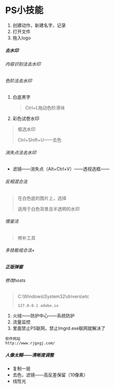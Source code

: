 # PS小技能

1. 创建动作，新建名字，记录
2. 打开文件
3. 拖入logo

##### 去水印

###### 内容识别法去水印

###### 色阶法去水印

1. 白底黑字

   > Ctrl+L拖动色阶滑块

2. 彩色试卷水印

> 框选水印
>
> Ctrl+Shift+U——去色

###### 消失点法去水印

- 滤镜——消失点（Alt+Ctrl+V）——透视选框——

###### 反相混合法

> 在白色底的图片上，选择
>
> 适用于白色背景且半透明的水印

###### 借鉴法

> 修补工具

###### 多技能组合法+

##### 正版弹窗

###### 修改hosts

> C:\Windows\System32\drivers\etc
>
> ```shell
> 127.0.0.1 adobe.io
> ```

1. 火绒——防护中心——系统防护
2. 流量监控
3. 里面禁止PS联网，禁止Imgrd.exe联网就解决了

```
软件网站
http://www.rjgxgj.com/
```

##### 人像太糊——清晰度调整

- 复制一层
- 去色，滤镜——高反差保留（10像素）
- 线性光